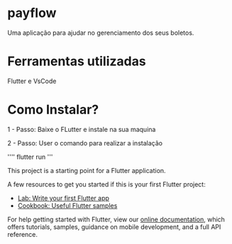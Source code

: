 # payflow

Uma aplicação para ajudar no gerenciamento dos seus boletos.

# Ferramentas utilizadas

Flutter e VsCode

# Como Instalar?


1 - Passo: Baixe o FLutter e instale na sua maquina

2 - Passo: User o comando para realizar a instalação

''''
      flutter run
'''


This project is a starting point for a Flutter application.

A few resources to get you started if this is your first Flutter project:

- [Lab: Write your first Flutter app](https://flutter.dev/docs/get-started/codelab)
- [Cookbook: Useful Flutter samples](https://flutter.dev/docs/cookbook)

For help getting started with Flutter, view our
[online documentation](https://flutter.dev/docs), which offers tutorials,
samples, guidance on mobile development, and a full API reference.
